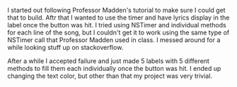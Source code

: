 I started out following Professor Madden's tutorial to make sure I could get that to build.
Aftr that I wanted to use the timer and have lyrics display in the label once the button was hit.
I tried using NSTimer and individual methods for each line of the song, but I couldn't get it to work
using the same type of NSTimer call that Professor Madden used in class. I messed around for a while
looking stuff up on stackoverflow.

After a while I accepted failure and just made 5 labels with 5 different methods to fill them each
individually once the button was hit. I ended up changing the text color, but other than that my 
project was very trivial.
